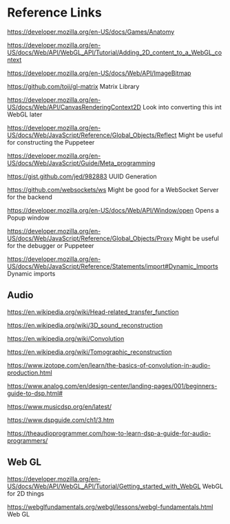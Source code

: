 # Reference Links

https://developer.mozilla.org/en-US/docs/Games/Anatomy

https://developer.mozilla.org/en-US/docs/Web/API/WebGL_API/Tutorial/Adding_2D_content_to_a_WebGL_context

https://developer.mozilla.org/en-US/docs/Web/API/ImageBitmap

https://github.com/toji/gl-matrix
    Matrix Library

https://developer.mozilla.org/en-US/docs/Web/API/CanvasRenderingContext2D
    Look into converting this int WebGL later

https://developer.mozilla.org/en-US/docs/Web/JavaScript/Reference/Global_Objects/Reflect
    Might be useful for constructing the Puppeteer

https://developer.mozilla.org/en-US/docs/Web/JavaScript/Guide/Meta_programming

https://gist.github.com/jed/982883
    UUID Generation

https://github.com/websockets/ws
    Might be good for a WebSocket Server for the backend


https://developer.mozilla.org/en-US/docs/Web/API/Window/open
    Opens a Popup window

https://developer.mozilla.org/en-US/docs/Web/JavaScript/Reference/Global_Objects/Proxy
    Might be useful for the debugger or Puppeteer

https://developer.mozilla.org/en-US/docs/Web/JavaScript/Reference/Statements/import#Dynamic_Imports
    Dynamic imports


## Audio

https://en.wikipedia.org/wiki/Head-related_transfer_function

https://en.wikipedia.org/wiki/3D_sound_reconstruction

https://en.wikipedia.org/wiki/Convolution

https://en.wikipedia.org/wiki/Tomographic_reconstruction

https://www.izotope.com/en/learn/the-basics-of-convolution-in-audio-production.html

https://www.analog.com/en/design-center/landing-pages/001/beginners-guide-to-dsp.html#

https://www.musicdsp.org/en/latest/

https://www.dspguide.com/ch1/3.htm

https://theaudioprogrammer.com/how-to-learn-dsp-a-guide-for-audio-programmers/

## Web GL
https://developer.mozilla.org/en-US/docs/Web/API/WebGL_API/Tutorial/Getting_started_with_WebGL
    WebGL for 2D things

https://webglfundamentals.org/webgl/lessons/webgl-fundamentals.html
    Web GL
